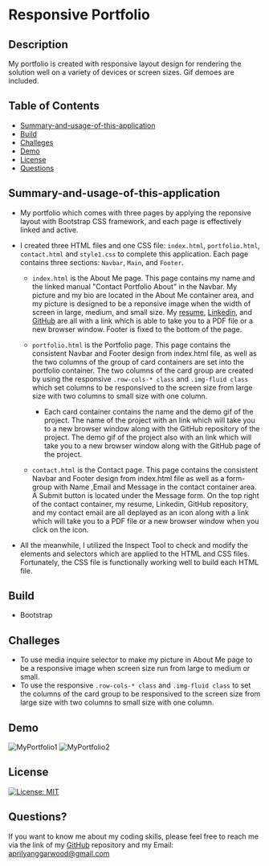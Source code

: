 # Responsive Portfolio

## Description

My portfolio is created with responsive layout design for rendering the solution well on a variety of devices or screen sizes. Gif demoes are included.

## Table of Contents

- [Summary-and-usage-of-this-application](#Summary-and-usage-of-this-application)
- [Build](#Bootstrap)
- [Challeges](#Challeges)
- [Demo](#Demo)
- [License](#license)
- [Questions](#questions)

## Summary-and-usage-of-this-application

- My portfolio which comes with three pages by applying the reponsive layout with Bootstrap CSS framework, and each page is effectively linked and active.

- I created three HTML files and one CSS file: `index.html`, `portfolio.html`, `contact.html` and `style1.css` to complete this application. Each page contains three sections: `Navbar`, `Main`, and `Footer`.

  - `index.html` is the About Me page. This page contains my name and the linked manual "Contact Portfolio About" in the Navbar. My picture and my bio are located in the About Me container area, and my picture is designed to be a reponsive image when the width of screen in large, medium, and small size. My [resume](./Assets/AprilResumeforschool.pdf), [Linkedin](https://www.linkedin.com/in/ying-april-yang-a9bb8720/), and [GitHub](https://github.com/aprilyanggarwood?tab=repositories) are all with a link which is able to take you to a PDF file or a new browser window. Footer is fixed to the bottom of the page.

  - `portfolio.html` is the Portfolio page. This page contains the consistent Navbar and Footer design from index.html file, as well as the two columns of the group of card containers are set into the portfolio container. The two columns of the card group are created by using the responsive `.row-cols-* class` and `.img-fluid class` which set columns to be responsived to the screen size from large size with two columns to small size with one column.

    - Each card container contains the name and the demo gif of the project. The name of the project with an link which will take you to a new browser window along with the GitHub repository of the project. The demo gif of the project also with an link which will take you to a new browser window along with the GitHub page of the project.

  - `contact.html` is the Contact page. This page contains the consistent Navbar and Footer design from index.html file as well as a form-group with Name ,Email and Message in the contact container area. A Submit button is located under the Message form. On the top right of the contact container, my resume, Linkedin, GitHub repository, and my contact email are all deplayed as an icon along with a link which will take you to a PDF file or a new browser window when you click on the icon.

- All the meanwhile, I utilized the Inspect Tool to check and modify the elements and selectors which are applied to the HTML and CSS files. Fortunately, the CSS file is functionally working well to build each HTML file.

## Build

- Bootstrap

## Challeges

- To use media inquire selector to make my picture in About Me page to be a responsive image when screen size run from large to medium or small.
- To use the responsive `.row-cols-* class` and `.img-fluid class` to set the columns of the card group to be responsived to the screen size from large size with two columns to small size with one column.

## Demo

![MyPortfolio1](./Assets/gifs/MyPortfolio1.gif)
![MyPortfolio2](./Assets/gifs/MyPortfolio2.gif)

## License

[![License: MIT](https://img.shields.io/badge/License-MIT-yellow.svg)](https://opensource.org/licenses/MIT)

## Questions?

If you want to know me about my coding skills, please feel free to reach me via the link of my [GitHub](https://github.com/aprilyanggarwood) repository and my Email: <aprilyanggarwood@gmail.com>
